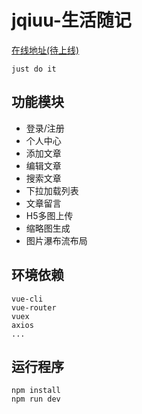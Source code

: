 # jqiuu-生活随记
[在线地址(待上线)](http://www.jqiuu.com/)
```
just do it
```
## 功能模块

- 登录/注册
- 个人中心
- 添加文章
- 编辑文章
- 搜索文章
- 下拉加载列表
- 文章留言
- H5多图上传
- 缩略图生成
- 图片瀑布流布局

## 环境依赖
```
vue-cli
vue-router
vuex
axios
...
```

## 运行程序
```
npm install
npm run dev
```
